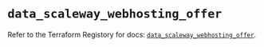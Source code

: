 # `data_scaleway_webhosting_offer`

Refer to the Terraform Registory for docs: [`data_scaleway_webhosting_offer`](https://registry.terraform.io/providers/scaleway/scaleway/2.22.0/docs/data-sources/webhosting_offer).
